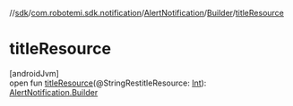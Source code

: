 //[sdk](../../../../index.md)/[com.robotemi.sdk.notification](../../index.md)/[AlertNotification](../index.md)/[Builder](index.md)/[titleResource](title-resource.md)

# titleResource

[androidJvm]\
open fun [titleResource](title-resource.md)(@StringRestitleResource: [Int](https://kotlinlang.org/api/latest/jvm/stdlib/kotlin/-int/index.html)): [AlertNotification.Builder](index.md)
